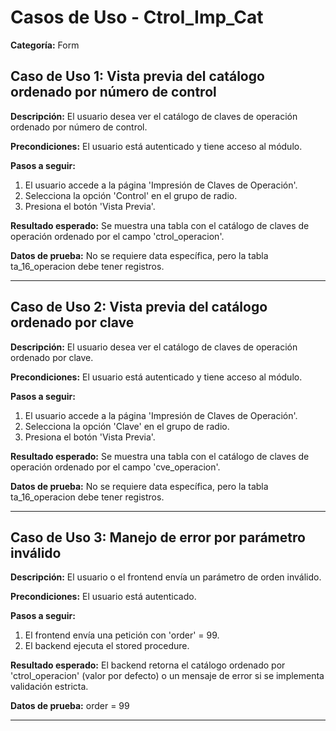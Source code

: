 # Casos de Uso - Ctrol_Imp_Cat

**Categoría:** Form

## Caso de Uso 1: Vista previa del catálogo ordenado por número de control

**Descripción:** El usuario desea ver el catálogo de claves de operación ordenado por número de control.

**Precondiciones:**
El usuario está autenticado y tiene acceso al módulo.

**Pasos a seguir:**
1. El usuario accede a la página 'Impresión de Claves de Operación'.
2. Selecciona la opción 'Control' en el grupo de radio.
3. Presiona el botón 'Vista Previa'.

**Resultado esperado:**
Se muestra una tabla con el catálogo de claves de operación ordenado por el campo 'ctrol_operacion'.

**Datos de prueba:**
No se requiere data específica, pero la tabla ta_16_operacion debe tener registros.

---

## Caso de Uso 2: Vista previa del catálogo ordenado por clave

**Descripción:** El usuario desea ver el catálogo de claves de operación ordenado por clave.

**Precondiciones:**
El usuario está autenticado y tiene acceso al módulo.

**Pasos a seguir:**
1. El usuario accede a la página 'Impresión de Claves de Operación'.
2. Selecciona la opción 'Clave' en el grupo de radio.
3. Presiona el botón 'Vista Previa'.

**Resultado esperado:**
Se muestra una tabla con el catálogo de claves de operación ordenado por el campo 'cve_operacion'.

**Datos de prueba:**
No se requiere data específica, pero la tabla ta_16_operacion debe tener registros.

---

## Caso de Uso 3: Manejo de error por parámetro inválido

**Descripción:** El usuario o el frontend envía un parámetro de orden inválido.

**Precondiciones:**
El usuario está autenticado.

**Pasos a seguir:**
1. El frontend envía una petición con 'order' = 99.
2. El backend ejecuta el stored procedure.

**Resultado esperado:**
El backend retorna el catálogo ordenado por 'ctrol_operacion' (valor por defecto) o un mensaje de error si se implementa validación estricta.

**Datos de prueba:**
order = 99

---

